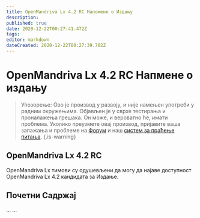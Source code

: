 ```yaml
---
title: OpenMandriva Lx 4.2 RC Напомене о Издању
description: 
published: true
date: 2020-12-22T00:27:41.472Z
tags: 
editor: markdown
dateCreated: 2020-12-22T00:27:39.702Z
---
```


# OpenMandriva Lx 4.2 RC Напмене о издању

> Упозорење: Ово је производ у развоју, и није намењен употреби у радним окружењима. Објављен је у сврхе тестирања и проналажења грешака. Он може, и вероватно ће, имати проблема. Уколико преузмете овај производ, пријавите ваша запажања и проблеме на [Форум](http://forum.openmandriva.org/) и наш [систем за праћење питања](http://issues.openmandriva.org/).
{.is-warning}


## OpenMandriva Lx 4.2 RC
OpenMandriva Lx тимови су одушевљени да могу да најаве доступност OpenMandriva Lx 4.2 кандидата за Издање.


## Почетни Садржај
...
... 
